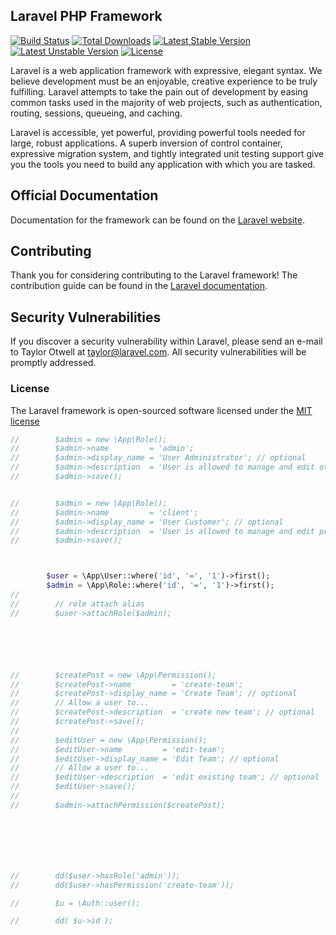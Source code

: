 ## Laravel PHP Framework

[![Build Status](https://travis-ci.org/laravel/framework.svg)](https://travis-ci.org/laravel/framework)
[![Total Downloads](https://poser.pugx.org/laravel/framework/d/total.svg)](https://packagist.org/packages/laravel/framework)
[![Latest Stable Version](https://poser.pugx.org/laravel/framework/v/stable.svg)](https://packagist.org/packages/laravel/framework)
[![Latest Unstable Version](https://poser.pugx.org/laravel/framework/v/unstable.svg)](https://packagist.org/packages/laravel/framework)
[![License](https://poser.pugx.org/laravel/framework/license.svg)](https://packagist.org/packages/laravel/framework)

Laravel is a web application framework with expressive, elegant syntax. We believe development must be an enjoyable, creative experience to be truly fulfilling. Laravel attempts to take the pain out of development by easing common tasks used in the majority of web projects, such as authentication, routing, sessions, queueing, and caching.

Laravel is accessible, yet powerful, providing powerful tools needed for large, robust applications. A superb inversion of control container, expressive migration system, and tightly integrated unit testing support give you the tools you need to build any application with which you are tasked.

## Official Documentation

Documentation for the framework can be found on the [Laravel website](http://laravel.com/docs).

## Contributing

Thank you for considering contributing to the Laravel framework! The contribution guide can be found in the [Laravel documentation](http://laravel.com/docs/contributions).

## Security Vulnerabilities

If you discover a security vulnerability within Laravel, please send an e-mail to Taylor Otwell at taylor@laravel.com. All security vulnerabilities will be promptly addressed.

### License

The Laravel framework is open-sourced software licensed under the [MIT license](http://opensource.org/licenses/MIT)







```php
//        $admin = new \App\Role();
//        $admin->name         = 'admin';
//        $admin->display_name = 'User Administrator'; // optional
//        $admin->description  = 'User is allowed to manage and edit other users'; // optional
//        $admin->save();


//        $admin = new \App\Role();
//        $admin->name         = 'client';
//        $admin->display_name = 'User Customer'; // optional
//        $admin->description  = 'User is allowed to manage and edit projects'; // optional
//        $admin->save();



        $user = \App\User::where('id', '=', '1')->first();
        $admin = \App\Role::where('id', '=', '1')->first();
//
//        // role attach alias
//        $user->attachRole($admin);






//        $createPost = new \App\Permission();
//        $createPost->name         = 'create-team';
//        $createPost->display_name = 'Create Team'; // optional
//        // Allow a user to...
//        $createPost->description  = 'create new team'; // optional
//        $createPost->save();
//
//        $editUser = new \App\Permission();
//        $editUser->name         = 'edit-team';
//        $editUser->display_name = 'Edit Team'; // optional
//        // Allow a user to...
//        $editUser->description  = 'edit existing team'; // optional
//        $editUser->save();
//
//        $admin->attachPermission($createPost);







//        dd($user->hasRole('admin'));
//        dd($user->hasPermission('create-team'));

//        $u = \Auth::user();

//        dd( $u->id );
```